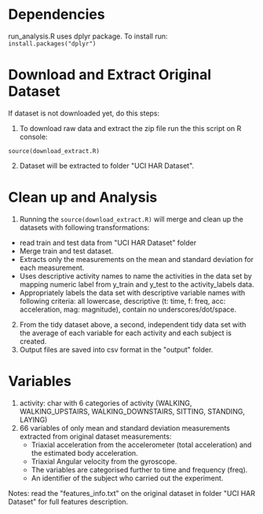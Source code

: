 Dependencies
============
run_analysis.R uses dplyr package. To install run:
`install.packages("dplyr")`


Download and Extract Original Dataset
=====================================
If dataset is not downloaded yet, do this steps:
1. To download raw data and extract the zip file run the this script on R console:

`source(download_extract.R)`

2. Dataset will be extracted to folder "UCI HAR Dataset".

Clean up and Analysis
=====================
1. Running the `source(download_extract.R)` will merge and clean up the datasets with following transformations:
  - read train and test data from "UCI HAR Dataset" folder
  - Merge train and test dataset.
  - Extracts only the measurements on the mean and standard deviation for each measurement.
  - Uses descriptive activity names to name the activities in the data set by mapping numeric label from y_train and y_test to the activity_labels data.
  - Appropriately labels the data set with descriptive variable names with following criteria: all lowercase, descriptive (t: time, f: freq, acc: acceleration, mag: magnitude), contain no underscores/dot/space.
2. From the tidy dataset above, a second, independent tidy data set with the average of each variable for each activity and each subject is created.
3. Output files are saved into csv format in the "output" folder.


Variables
=========
1. activity: char with 6 categories of activity (WALKING, WALKING_UPSTAIRS, WALKING_DOWNSTAIRS, SITTING, STANDING, LAYING)
2. 66 variables of only mean and standard deviation measurements extracted from original dataset measurements:
    - Triaxial acceleration from the accelerometer (total acceleration) and the estimated body acceleration.
    - Triaxial Angular velocity from the gyroscope. 
    - The variables are categorised further to time and frequency (freq). 
    - An identifier of the subject who carried out the experiment.
    
Notes: read the "features_info.txt" on the original dataset in folder "UCI HAR Dataset" for full features description.
